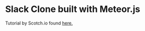 # Slack Clone built with Meteor.js
Tutorial by Scotch.io found [here.](https://scotch.io/tutorials/building-a-slack-clone-in-meteor-js-getting-started)